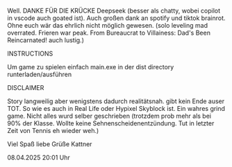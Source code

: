 Well. DANKE FÜR DIE KRÜCKE Deepseek (besser als chatty, wobei copilot in vscode auch goated ist). Auch großen dank an spotify und tiktok brainrot. 
Ohne euch wär das ehrlich nicht möglich gewesen. (solo leveling mad overrated.
Frieren war peak. From Bureaucrat to Villainess: Dad's Been Reincarnated!  auch lustig.)

INSTRUCTIONS

Um game zu spielen einfach main.exe in der dist directory runterladen/ausführen


DISCLAIMER

Story langweilig aber wenigstens dadurch realitätsnah.
gibt kein Ende auser TOT. So wie es auch in Real Life oder Hypixel Skyblock ist. Ein wahres grind game.
Nicht alles wurd selber geschrieben (trotzdem prob mehr als bei 90% der Klasse. Wollte keine Sehnenscheidenentzündung. Tut in letzter Zeit von Tennis eh wieder weh.)

Viel Spaß liebe Grüße Kattner 

08.04.2025 20:01 Uhr

